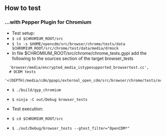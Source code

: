## How to test

### ...with Pepper Plugin for Chromium

* Test setup:
 * ```$ cd $CHROMIUM_ROOT/src```
 * ```$ ln -s $HOME/opencdm/src/browser/chrome/tests/data $CHROMIUM_ROOT/src/chrome/test/data/media/drmock```
 * In file $CHROMIUM_ROOT/src/chrome/chrome_tests.gypi add the following to the sources section of the target browser_tests
 
```
  'browser/media/encrypted_media_istypesupported_browsertest.cc',
  # OCDM tests
  '<(DEPTH)/media/cdm/ppapi/external_open_cdm/src/browser/chrome/tests/ocdm_encrypted_media_istypesupported_browsertest.cc',
```

 * ```$ ./build/gyp_chromium```
 * ```$ ninja -C out/Debug browser_tests```

* Test execution:
 * ```$ cd $CHROMIUM_ROOT/src```
 * ```$ ./out/Debug/browser_tests --gtest_filter="OpenCDM*"```

